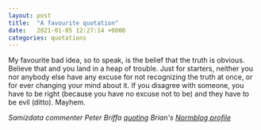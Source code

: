 ```yaml
---
layout: post
title:  "A favourite quotation"
date:   2021-01-05 12:27:14 +0000
categories: quotations
---
```

My favourite bad idea, so to speak, is the belief that the truth is obvious. Believe that and you land in a heap of trouble. Just for starters, neither you nor anybody else have any excuse for not recognizing the truth at once, or for ever changing your mind about it. If you disagree with someone, you have to be right (because you have no excuse not to be) and they have to be evil (ditto). Mayhem.

*Samizdata commenter Peter Briffa [quoting](https://www.samizdata.net/2020/12/on-the-british-national-health-service-imbalance-between-lethargic-diagnosis-and-really-rather-good-actual-treatment-of-serious-medical-conditions/#comment-807843) Brian's [Normblog profile](https://normblog.typepad.com/normblog/2007/02/the_normblog_pr_2.html)*
